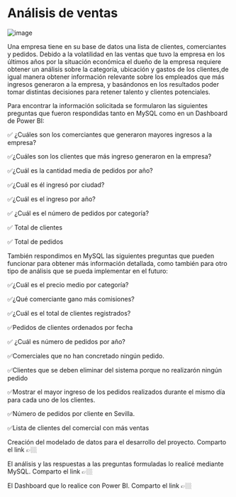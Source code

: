 # Análisis de ventas

 ![image](https://github.com/diegoanalyst/Proyecto-SQL---Power-BI/assets/142178781/78336eef-33fc-46f5-9bbe-767b675ea818)



Una empresa tiene en su base de datos una lista de clientes, comerciantes y pedidos. Debido a la volatilidad en las ventas que tuvo la empresa en los últimos años por la situación económica el dueño de la empresa requiere obtener un análisis sobre la categoría, ubicación y gastos de los clientes,de igual manera obtener información relevante sobre los empleados que más ingresos generaron a la empresa, y basándonos en los resultados poder tomar distintas decisiones para retener talento y clientes potenciales.

Para encontrar la información solicitada se formularon las siguientes preguntas que fueron respondidas tanto en MySQL como en un Dashboard de Power BI:

✅ ¿Cuáles son los comerciantes que generaron mayores ingresos a la empresa?

✅¿Cuáles son los clientes que más ingreso generaron en la empresa? 

✅¿Cuál es la cantidad media de pedidos por año?

✅¿Cuál es él ingresó por ciudad?

✅¿Cuál es el ingreso por año?

✅ ¿Cuál es el número de pedidos por categoría?

✅ Total de clientes

✅ Total de pedidos 



También respondimos en MySQL las siguientes preguntas que pueden funcionar para obtener más información detallada, como también para otro tipo de análisis que se pueda implementar en el futuro:

✅¿Cuál es el precio medio por categoría?

✅¿Qué comerciante gano más comisiones?

✅¿Cuál es el total de clientes registrados?

✅Pedidos de clientes ordenados por fecha

✅ ¿Cuál es número de pedidos por año?

✅Comerciales que no han concretado ningún pedido.

✅Clientes que se deben eliminar del sistema porque no realizarón ningún pedido

✅Mostrar el mayor ingreso de los pedidos realizados durante el mismo día para cada uno de los clientes.

✅Número de pedidos por cliente en Sevilla.

✅Lista de clientes del comercial con más ventas

Creación del modelado de datos para el desarrollo del proyecto. Comparto el link 👉🏼

El análisis y las respuestas a las preguntas formuladas lo realicé mediante MySQL. Comparto el link 👉🏼

El Dashboard que lo realice con Power BI. Comparto el link 👉🏼

